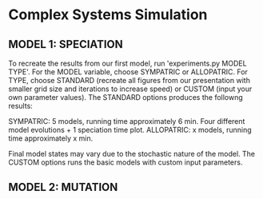 # Complex Systems Simulation

## MODEL 1: SPECIATION

To recreate the results from our first model, run 'experiments.py MODEL TYPE'. For the MODEL variable, choose SYMPATRIC or ALLOPATRIC. For TYPE, choose STANDARD (recreate all figures from our presentation with smaller grid size and iterations to increase speed) or CUSTOM (input your own parameter values). The STANDARD options produces the followng results:

SYMPATRIC: 5 models, running time approximately 6 min. Four different model evolutions + 1 speciation time plot.
ALLOPATRIC: x models, running time approximately x min. 

Final model states may vary due to the stochastic nature of the model. The CUSTOM options runs the basic models with custom input parameters.

## MODEL 2: MUTATION

